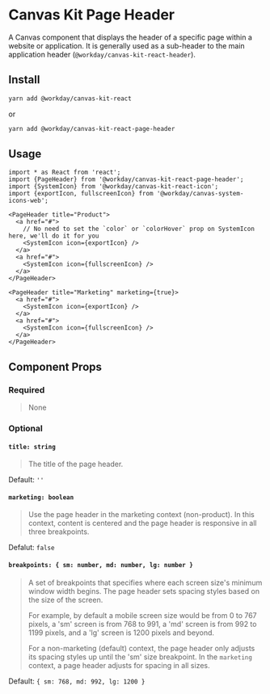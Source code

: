 # Canvas Kit Page Header

A Canvas component that displays the header of a specific page within a website or application. It
is generally used as a sub-header to the main application header
(`@workday/canvas-kit-react-header`).

## Install

```sh
yarn add @workday/canvas-kit-react
```

or

```sh
yarn add @workday/canvas-kit-react-page-header
```

## Usage

```tsx
import * as React from 'react';
import {PageHeader} from '@workday/canvas-kit-react-page-header';
import {SystemIcon} from '@workday/canvas-kit-react-icon';
import {exportIcon, fullscreenIcon} from '@workday/canvas-system-icons-web';

<PageHeader title="Product">
  <a href="#">
    // No need to set the `color` or `colorHover` prop on SystemIcon here, we'll do it for you
    <SystemIcon icon={exportIcon} />
  </a>
  <a href="#">
    <SystemIcon icon={fullscreenIcon} />
  </a>
</PageHeader>

<PageHeader title="Marketing" marketing={true}>
  <a href="#">
    <SystemIcon icon={exportIcon} />
  </a>
  <a href="#">
    <SystemIcon icon={fullscreenIcon} />
  </a>
</PageHeader>
```

## Component Props

### Required

> None

### Optional

#### `title: string`

> The title of the page header.

Default: `''`

#### `marketing: boolean`

> Use the page header in the marketing context (non-product). In this context, content is centered
> and the page header is responsive in all three breakpoints.

Defalut: `false`

#### `breakpoints: { sm: number, md: number, lg: number }`

> A set of breakpoints that specifies where each screen size's minimum window width begins. The page
> header sets spacing styles based on the size of the screen.
>
> For example, by default a mobile screen size would be from 0 to 767 pixels, a 'sm' screen is from
> 768 to 991, a 'md' screen is from 992 to 1199 pixels, and a 'lg' screen is 1200 pixels and beyond.
>
> For a non-marketing (default) context, the page header only adjusts its spacing styles up until
> the 'sm' size breakpoint. In the `marketing` context, a page header adjusts for spacing in all
> sizes.

Default: `{ sm: 768, md: 992, lg: 1200 }`
